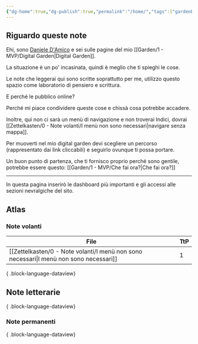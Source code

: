 ```yaml
---
{"dg-home":true,"dg-publish":true,"permalink":"/home/","tags":["gardenEntry"],"dgPassFrontmatter":true}
---
```


## Riguardo queste note

Ehi, sono [Daniele D'Amico](https://danieledamico.tech) e sei sulle pagine del mio [[Garden/1 - MVP/Digital Garden\|Digital Garden]]. 

La situazione è un po' incasinata, quindi è meglio che ti spieghi le cose.

Le note che leggerai qui sono scritte soprattutto per me, utilizzo questo spazio come laboratorio di pensiero e scrittura.

E perché le pubblico online?

Perché mi piace condividere queste cose e chissà cosa potrebbe accadere.

Inoltre, qui non ci sarà un menù di navigazione e non troverai Indici, dovrai [[Zettelkasten/0 - Note volanti/I menù non sono necessari\|navigare senza mappa]].

Per muoverti nel mio digital garden devi scegliere un percorso (rappresentato dai link cliccabili) e seguirlo ovunque ti possa portare.

Un buon punto di partenza, che ti fornisco proprio perché sono gentile, potrebbe essere questo: [[Garden/1 - MVP/Che fai ora?\|Che fai ora?]]



---



In questa pagina inserirò le dashboard più importanti e gli accessi alle sezioni nevralgiche del sito.

## Atlas

### Note volanti

| File                                                                                      | TtP |
| ----------------------------------------------------------------------------------------- | --- |
| [[Zettelkasten/0 - Note volanti/I menù non sono necessari\|I menù non sono necessari]] | 1   |

{ .block-language-dataview}

## Note letterarie


{ .block-language-dataview}


### Note permanenti

{ .block-language-dataview}